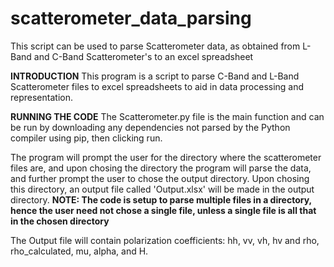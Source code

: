 # scatterometer_data_parsing
This script can be used to parse Scatterometer data, as obtained from L-Band and C-Band Scatterometer's to an excel spreadsheet 

**INTRODUCTION**
This program is a script to parse C-Band and L-Band Scatterometer files to excel spreadsheets to aid in data processing and representation.

**RUNNING THE CODE**
The Scatterometer.py file is the main function and can be run by downloading any dependencies not parsed by the Python compiler using pip, then clicking run.

The program will prompt the user for the directory where the scatterometer files are, and upon chosing the directory the program will parse the data, and further prompt the user to chose the output directory. Upon chosing this directory, an output file called 'Output.xlsx' will be made in the output directory.
**NOTE: The code is setup to parse multiple files in a directory, hence the user need not chose a single file, unless a single file is all that in the chosen directory**

The Output file will contain polarization coefficients: hh, vv, vh, hv and rho, rho_calculated, mu, alpha, and H.
